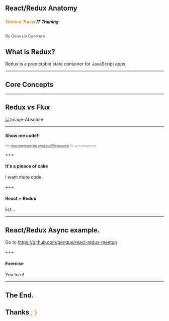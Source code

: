 ## React/Redux Anatomy 
##### <span style="font-family:Helvetica Neue; font-weight:bold"><span style="color:#e49436">Ventura Travel</span> IT Training</span>
<span style="font-size:0.6em; color:gray">By Genesis Guerrero</span>
---

## What is Redux? 

Redux is a predictable state container for JavaScript apps

---

## Core Concepts

---

## Redux vs Flux 

![Image-Absolute](https://cdn-images-1.medium.com/max/800/1*68Ymu2WbuIb4CC7RFvh7hw.png)

---

#### Show me code!!

<span style="font-size:0.6em; color:gray">See <a href="https://github.com/gitpitch/gitpitch/wiki/Slide-Markdown" target="_blank">https://stephengrider.github.io/JSPlaygrounds/</a> Ok, go to playground.</span>

+++
#### It's a pieace of cake
I want more code!

+++
#### React + Redux 

list...

---

## React/Redux Async example.  
 
Go to https://github.com/gengue/react-redux-meetup

+++

#### Exercise 

You turn!

---
## The End.
## Thanks <span style="color:#e49436; text-transform: none">; )</span> 
